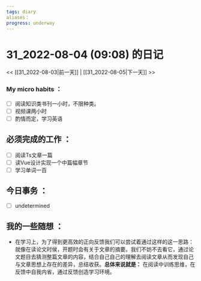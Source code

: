 ```yaml
---
tags: diary
aliases：
progress: underway
---
```

# 31_2022-08-04 (09:08) 的日记
<< [[31_2022-08-03|前一天]] | [[31_2022-08-05|下一天]] >>

### My micro habits ：
- [ ] 阅读知识类书刊一小时，不限种类。
- [ ] 视频课两小时
- [ ] 酌情而定，学习英语

## 必须完成的工作 ：
- [ ] 阅读Ts文章一篇
- [ ] 读Vue设计实现一个中篇幅章节
- [ ] 学习单词一百

## 今日事务 ：
- [ ] undetermined

## 我的一些随想 ：
- 在学习上，为了得到更高效的正向反馈我们可以尝试着通过这样的这一思路：
就像在读论文时侯，开题时会有关于文章的摘要。我们不妨不去看它，通过论文题目去猜测整篇文章的内容，结合自己自己的理解去阅读文章从而发现自己与文章思想上存在的差异，总结收获。**总体来说就是：** 在阅读中训练思维，在反馈中自我内省，通过反馈创造学习环境。